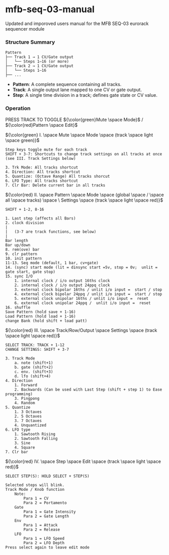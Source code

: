 # mfb-seq-03-manual
Updated and imporoved users manual for the MFB SEQ-03 eurorack sequencer module

### Structure Summary

```
Pattern
├── Track 1 → 1 CV/Gate output
│   └── Steps 1–16 (or more)
├── Track 2 → 1 CV/Gate output
│   └── Steps 1–16
├── ...
```

- **Pattern**: A complete sequence containing all tracks.
- **Track**: A single output lane mapped to one CV or gate output.
- **Step**: A single time division in a track; defines gate state or CV value.

### Operation 

PRESS TRACK TO TOGGLE ${\color{green}Mute \space Mode}$ / ${\color{red}Pattern \space Edit}$

${\color{green} I. \space Mute \space Mode \space (track \space light \space green)}$
  
	Step keys toggle mute for each track
 	SHIFT + 3-7: Shortcuts to change track settings on all tracks at once (see III. Track Settings below)

   	3. Trk Mode: All tracks shortcut
  	4. Direction: All tracks shortcut
	5. Quantize: (Octave Range) All tracks shorcut
	6. LFO Type: All tracks shortcut
	7. Clr Bar: Delete current bar in all tracks
 	
${\color{red} II. \space Pattern \space Mode \space (global \space / \space all \space tracks) \space \ Settings \space (track \space light \space red)}$

	SHIFT + 1-2, 8-16
	
	1. Last step (affects all Bars)
	2. clock division
	|	
	|	(3-7 are track functions, see below)
	|
 	Bar length 
	Bar up/down
	8. rem(ove) bar
	9. clr pattern
	10. init pattern
	11-13. Seq mode (default, 1 bar, cv+gate)
	14. (sync) start mode (lit = dinsync start =5v, stop = 0v;  unlit = gate start, gate stop)
	15. sync I/O
		1. internal clock / i/o output 16ths clock
		2. internal clock / i/o output 24ppq clock
		3. external clock bipolar 16ths / unlit i/o input =  start / stop
		4. external clock bipolar 24ppq / unlit i/o input =  start / stop
		5. external clock unipolar 16ths / unlit i/o input =  reset
		6. external clock unipolar 24ppq /  unlit i/o input =  reset
	16. shuffle
	Save Pattern (hold save + 1-16)
	Load Pattern (hold load + 1-16)
	change Bank (hold shift + load patt)

${\color{red} III. \space Track/Row/Output \space Settings \space (track \space light \space red)}$
	
 	SELECT TRACK: TRACK + 1-12
	CHANGE SETTINGS: SHIFT + 3-7

	3. Track Mode
		a. note (shift+1)
		b. gate (shift+2)
		c. env. (shift+3)
		d. lfo (shift+4)
	4. Direction
		1. Forward
		2. Backwards (Can be used with Last Step (shift + step 1) to Ease programming)
		3. Pingpong
		4. Random
	5. Quantize
		1. 3 Octaves
		2. 5 Octaves
		3. 7 Octaves
		4. Unquantized
	6. LFO type
		1. Sawtooth Rising
		2. Sawtooth Falling
		3. Sine
		4. Square
	7. Clr bar
        
${\color{red} IV. \space Step \space Edit \space (track \space light \space red)}$

	SELECT STEP(S): HOLD SELECT + STEP(S)
 
	Selected steps will blink. 
	Track Mode / Knob function
		Note:	
			Para 1 = CV
			Para 2 = Portamento
		Gate 
			Para 1 = Gate Intensity
			Para 2 = Gate Length
		Env
			Para 1 = Attack
			Para 2 = Release
		LFO 
			Para 1 = LFO Speed
			Para 2 = LFO Depth
	Press select again to leave edit mode 

